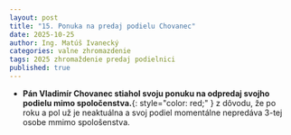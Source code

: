 ```yaml
---
layout: post
title: "15. Ponuka na predaj podielu Chovanec"
date: 2025-10-25
author: Ing. Matúš Ivanecký
categories: valne zhromazdenie
tags: 2025 zhromaždenie predaj podielnici
published: true
---
```

- **Pán Vladimír Chovanec stiahol svoju ponuku na odpredaj svojho podielu mimo spoločenstva.**{: style="color: red;" } z dôvodu, že po roku a pol už je neaktuálna a svoj podiel momentálne nepredáva 3-tej osobe mmimo spološenstva.






